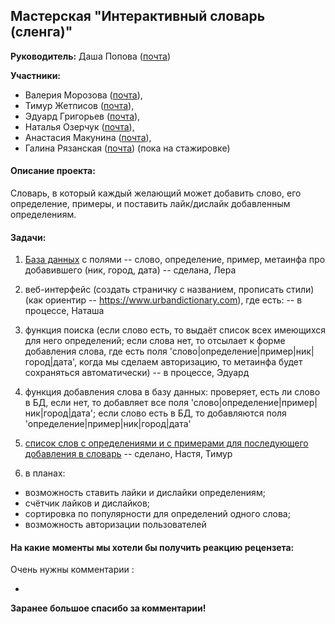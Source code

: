 ## Мастерская "Интерактивный словарь (сленга)"

**Руководитель:** Даша Попова ([почта](mailto:daschapopowa@gmail.com))

**Участники:**
* Валерия Морозова ([почта](mailto:tito_alba@mail.ru)), 
* Тимур Жетписов ([почта](mailto:volponebt@gmail.com)),
* Эдуард Григорьев ([почта](mailto:happypuffin7@gmail.com)), 
* Наталья Озерчук ([почта](mailto:fishow36@gmail.com)),
* Анастасия Макунина ([почта](mailto:asetorn@gmail.com)),
* Галина Рязанская ([почта](mailto:galka1999@gmail.com)) (пока на стажировке)

#### Описание проекта:

Словарь, в который каждый желающий может добавить слово, его определение, примеры, и поставить лайк/дислайк добавленным определениям.

#### Задачи:

1. <a href="./db_maker/">База данных</a> с полями -- слово, определение, пример, метаинфа про добавившего (ник, город, дата) -- сделана, Лера

2. веб-интерфейс (создать страничку с названием, прописать стили)  (как ориентир -- https://www.urbandictionary.com), где есть: -- в процессе, Наташа

3. функция поиска (если слово есть, то выдаёт список всех имеющихся для него определений; если слова нет, то отсылает к форме добавления слова, где есть поля 'слово|определение|пример|ник|город|дата', когда мы сделаем авторизацию, то метаинфа будет сохраняться автоматически) -- в процессе, Эдуард

4. функция добавления слова в базу данных: проверяет, есть ли слово в БД, если нет, то добавляет все поля 'слово|определение|пример|ник|город|дата'; если слово есть в БД, то добавляются поля 'определение|пример|ник|город|дата'

5. [список слов с определениями и с примерами для последующего добавления в словарь](https://docs.google.com/document/d/1Hsk6Wy5AaYlIgYOE2jQjxuJY2huhjQetD9_HcYsppNU/edit?usp=sharing) -- сделано, Настя, Тимур

6. в планах:
+ возможность ставить лайки и дислайки определениям;
+ счётчик лайков и дислайков;
+ сортировка по популярности для определений одного слова;
+ возможность авторизации пользователей


#### На какие моменты мы хотели бы получить реакцию рецензета:

Очень нужны комментарии :

+ 

**Заранее большое спасибо за комментарии!**
